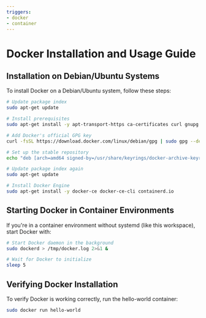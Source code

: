 ```yaml
---
triggers:
- docker
- container
---
```


# Docker Installation and Usage Guide

## Installation on Debian/Ubuntu Systems

To install Docker on a Debian/Ubuntu system, follow these steps:

```bash
# Update package index
sudo apt-get update

# Install prerequisites
sudo apt-get install -y apt-transport-https ca-certificates curl gnupg lsb-release

# Add Docker's official GPG key
curl -fsSL https://download.docker.com/linux/debian/gpg | sudo gpg --dearmor -o /usr/share/keyrings/docker-archive-keyring.gpg

# Set up the stable repository
echo "deb [arch=amd64 signed-by=/usr/share/keyrings/docker-archive-keyring.gpg] https://download.docker.com/linux/debian $(lsb_release -cs) stable" | sudo tee /etc/apt/sources.list.d/docker.list > /dev/null

# Update package index again
sudo apt-get update

# Install Docker Engine
sudo apt-get install -y docker-ce docker-ce-cli containerd.io
```

## Starting Docker in Container Environments

If you're in a container environment without systemd (like this workspace), start Docker with:

```bash
# Start Docker daemon in the background
sudo dockerd > /tmp/docker.log 2>&1 &

# Wait for Docker to initialize
sleep 5
```

## Verifying Docker Installation

To verify Docker is working correctly, run the hello-world container:

```bash
sudo docker run hello-world
```
